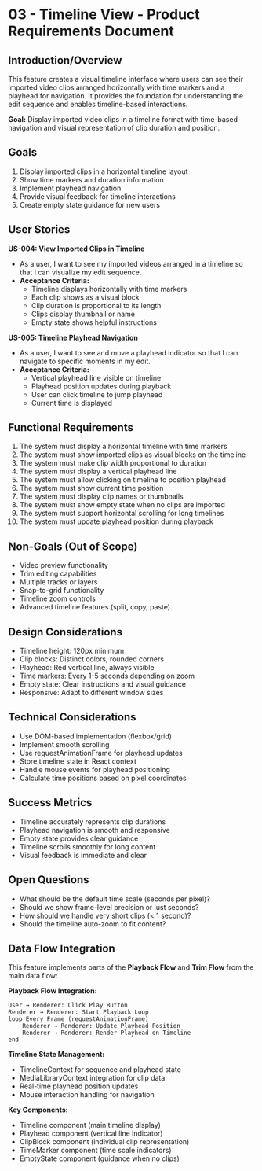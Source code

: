 # 03 - Timeline View - Product Requirements Document

## Introduction/Overview

This feature creates a visual timeline interface where users can see their imported video clips arranged horizontally with time markers and a playhead for navigation. It provides the foundation for understanding the edit sequence and enables timeline-based interactions.

**Goal:** Display imported video clips in a timeline format with time-based navigation and visual representation of clip duration and position.

## Goals

1. Display imported clips in a horizontal timeline layout
2. Show time markers and duration information
3. Implement playhead navigation
4. Provide visual feedback for timeline interactions
5. Create empty state guidance for new users

## User Stories

**US-004: View Imported Clips in Timeline**
- As a user, I want to see my imported videos arranged in a timeline so that I can visualize my edit sequence.
- **Acceptance Criteria:**
  - Timeline displays horizontally with time markers
  - Each clip shows as a visual block
  - Clip duration is proportional to its length
  - Clips display thumbnail or name
  - Empty state shows helpful instructions

**US-005: Timeline Playhead Navigation**
- As a user, I want to see and move a playhead indicator so that I can navigate to specific moments in my edit.
- **Acceptance Criteria:**
  - Vertical playhead line visible on timeline
  - Playhead position updates during playback
  - User can click timeline to jump playhead
  - Current time is displayed

## Functional Requirements

1. The system must display a horizontal timeline with time markers
2. The system must show imported clips as visual blocks on the timeline
3. The system must make clip width proportional to duration
4. The system must display a vertical playhead line
5. The system must allow clicking on timeline to position playhead
6. The system must show current time position
7. The system must display clip names or thumbnails
8. The system must show empty state when no clips are imported
9. The system must support horizontal scrolling for long timelines
10. The system must update playhead position during playback

## Non-Goals (Out of Scope)

- Video preview functionality
- Trim editing capabilities
- Multiple tracks or layers
- Snap-to-grid functionality
- Timeline zoom controls
- Advanced timeline features (split, copy, paste)

## Design Considerations

- Timeline height: 120px minimum
- Clip blocks: Distinct colors, rounded corners
- Playhead: Red vertical line, always visible
- Time markers: Every 1-5 seconds depending on zoom
- Empty state: Clear instructions and visual guidance
- Responsive: Adapt to different window sizes

## Technical Considerations

- Use DOM-based implementation (flexbox/grid)
- Implement smooth scrolling
- Use requestAnimationFrame for playhead updates
- Store timeline state in React context
- Handle mouse events for playhead positioning
- Calculate time positions based on pixel coordinates

## Success Metrics

- Timeline accurately represents clip durations
- Playhead navigation is smooth and responsive
- Empty state provides clear guidance
- Timeline scrolls smoothly for long content
- Visual feedback is immediate and clear

## Open Questions

- What should be the default time scale (seconds per pixel)?
- Should we show frame-level precision or just seconds?
- How should we handle very short clips (< 1 second)?
- Should the timeline auto-zoom to fit content?

## Data Flow Integration

This feature implements parts of the **Playback Flow** and **Trim Flow** from the main data flow:

**Playback Flow Integration:**
```
User → Renderer: Click Play Button
Renderer → Renderer: Start Playback Loop
loop Every Frame (requestAnimationFrame)
    Renderer → Renderer: Update Playhead Position
    Renderer → Renderer: Render Playhead on Timeline
end
```

**Timeline State Management:**
- TimelineContext for sequence and playhead state
- MediaLibraryContext integration for clip data
- Real-time playhead position updates
- Mouse interaction handling for navigation

**Key Components:**
- Timeline component (main timeline display)
- Playhead component (vertical line indicator)
- ClipBlock component (individual clip representation)
- TimeMarker component (time scale indicators)
- EmptyState component (guidance when no clips)
